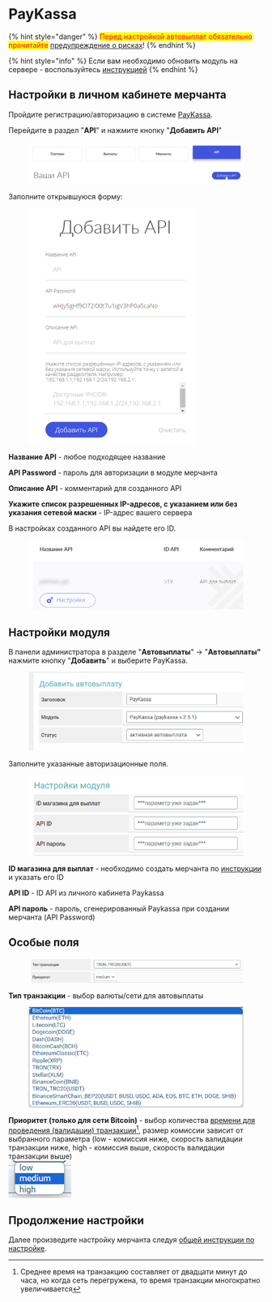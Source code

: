 # PayKassa

{% hint style="danger" %}
<mark style="color:red;">Перед настройкой автовыплат обязательно прочитайте</mark> [предупреждение о рисках](https://premiumexchanger.com/wiki/preduprezhdenie-auto/)!
{% endhint %}

{% hint style="info" %}
Если вам необходимо обновить модуль на сервере - воспользуйтесь [инструкцией](https://premium.gitbook.io/rukovodstvo-polzovatelya/osnovnye-nastroiki/faq/kak-obnovit-faily-na-servere#moduli-avtovyplat)
{% endhint %}

## Настройки в личном кабинете мерчанта

Пройдите регистрацию/авторизацию в системе [PayKassa](https://paykassa.pro/).

Перейдите в раздел "**API**" и нажмите кнопку "**Добавить API**"

<figure><img src="../../../.gitbook/assets/image (1255).png" alt=""><figcaption></figcaption></figure>

Заполните открывшуюся форму:

<figure><img src="../../../.gitbook/assets/image (1256).png" alt="" width="330"><figcaption></figcaption></figure>

**Название API** - любое подходящее название

**API Password** - пароль для авторизации в модуле мерчанта

**Описание API** - комментарий для созданного API

**Укажите список разрешенных IP-адресов, с указанием или без указания сетевой маски** - IP-адрес вашего сервера

В настройках созданного API вы найдете его ID.

<figure><img src="../../../.gitbook/assets/image (1257).png" alt=""><figcaption></figcaption></figure>

## **Настройки модуля**

В панели администратора в разделе "**Автовыплаты**" -> "**Автовыплаты"** нажмите кнопку "**Добавить**" и выберите PayKassa.

<figure><img src="../../../.gitbook/assets/image (1254).png" alt="" width="512"><figcaption></figcaption></figure>

Заполните указанные авторизационные поля.

<figure><img src="../../../.gitbook/assets/image (1258).png" alt="" width="447"><figcaption></figcaption></figure>

**ID магазина для выплат** - необходимо создать мерчанта по [инструкции](https://premium.gitbook.io/rukovodstvo-polzovatelya/osnovnye-nastroiki/merchanty-i-avtovyplaty/merchanty/paykassa#nastroiki-v-lichnom-kabinete-merchanta) и указать его ID

**API ID** - ID API из личного кабинета Paykassa

**API пароль** - пароль, сгенерированный Paykassa при создании мерчанта (API Password)

## Особые поля

<figure><img src="../../../.gitbook/assets/image (808).png" alt=""><figcaption></figcaption></figure>

**Тип транзакции** - выбор валюты/сети для автовыплаты

<figure><img src="../../../.gitbook/assets/image (814).png" alt=""><figcaption></figcaption></figure>

**Приоритет (только для сети Bitcoin)** - выбор количества [времени для проведения (валидации) транзакции](#user-content-fn-1)[^1], размер комиссии зависит от выбранного параметра (low - комиссия ниже, скорость валидации транзакции ниже, high - комиссия выше, скорость валидации транзакции выше)\
![](<../../../.gitbook/assets/image (813).png>)

## Продолжение настройки

Далее произведите настройку мерчанта следуя [общей инструкции по настройке](https://premium.gitbook.io/rukovodstvo-polzovatelya/osnovnye-nastroiki/merchanty-i-avtovyplaty/avtovyplaty/obshie-nastroiki-merchantov-avtovyplat).

[^1]: Среднее время на транзакцию составляет от двадцати минут до часа, но когда сеть перегружена, то время транзакции многократно увеличивается

